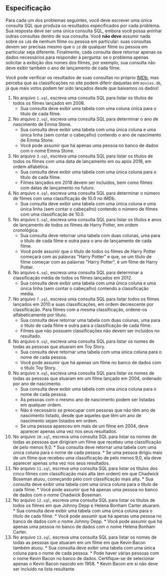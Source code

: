 Especificação
-------------

Para cada um dos problemas seguintes, você deve escrever uma única consulta SQL que produza os resultados especificados por cada problema. Sua resposta deve ser uma única consulta SQL, embora você possa aninhar outras consultas dentro de sua consulta. Você **não deve** assumir nada sobre os `id`s de nenhum filme ou pessoa em particular: suas consultas devem ser precisas mesmo que o `id` de qualquer filme ou pessoa em particular seja diferente. Finalmente, cada consulta deve retornar apenas os dados necessários para responder à pergunta: se o problema apenas solicitar a exibição dos nomes dos filmes, por exemplo, sua consulta não deve exibir também o ano de lançamento de cada filme.

Você pode verificar os resultados de suas consultas no próprio [IMDb](https://www.imdb.com/), mas perceba que as classificações no site podem diferir daquelas em `movies.db`, já que mais votos podem ter sido lançados desde que baixamos os dados!

1.  No arquivo `1.sql`, escreva uma consulta SQL para listar os títulos de todos os filmes lançados em 2008.
    *   Sua consulta deve exibir uma tabela com uma coluna única para o título de cada filme.
2.  No arquivo `2.sql`, escreva uma consulta SQL para determinar o ano de nascimento de Emma Stone.
    *   Sua consulta deve exibir uma tabela com uma única coluna e uma única linha (sem contar o cabeçalho) contendo o ano de nascimento de Emma Stone.
    *   Você pode assumir que há apenas uma pessoa no banco de dados com o nome Emma Stone.
3.  No arquivo `3.sql`, escreva uma consulta SQL para listar os títulos de todos os filmes com uma data de lançamento em ou após 2018, em ordem alfabética.
    *   Sua consulta deve exibir uma tabela com uma única coluna para o título de cada filme.
    *   Filmes lançados em 2018 devem ser incluídos, bem como filmes com datas de lançamento no futuro.
4.  No arquivo `4.sql`, escreva uma consulta SQL para determinar o número de filmes com uma classificação de 10.0 no IMDb.
    *   Sua consulta deve exibir uma tabela com uma única coluna e uma única linha (sem contar o cabeçalho) contendo o número de filmes com uma classificação de 10.0.
5.  No arquivo `5.sql`, escreva uma consulta SQL para listar os títulos e anos de lançamento de todos os filmes de Harry Potter, em ordem cronológica.
    *   Sua consulta deve retornar uma tabela com duas colunas, uma para o título de cada filme e outra para o ano de lançamento de cada filme.
    *   Você pode assumir que o título de todos os filmes de Harry Potter começará com as palavras "Harry Potter" e que, se um título de filme começar com as palavras "Harry Potter", é um filme de Harry Potter.
6.  No arquivo `6.sql`, escreva uma consulta SQL para determinar a classificação média de todos os filmes lançados em 2012.
    *   Sua consulta deve exibir uma tabela com uma única coluna e uma única linha (sem contar o cabeçalho) contendo a classificação média.
7.  No arquivo `7.sql`, escreva uma consulta SQL para listar todos os filmes lançados em 2010 e suas classificações, em ordem decrescente por classificação. Para filmes com a mesma classificação, ordene-os alfabeticamente por título.
    *   Sua consulta deve retornar uma tabela com duas colunas, uma para o título de cada filme e outra para a classificação de cada filme.
    *   Filmes que não possuem classificações não devem ser incluídos no resultado.
8.  No arquivo `8.sql`, escreva uma consulta SQL para listar os nomes de todas as pessoas que atuaram em Toy Story.
    *   Sua consulta deve retornar uma tabela com uma única coluna para o nome de cada pessoa.
    *   Você pode assumir que há apenas um filme no banco de dados com o título Toy Story.
9.  No arquivo `9.sql`, escreva uma consulta SQL para listar os nomes de todas as pessoas que atuaram em um filme lançado em 2004, ordenado por ano de nascimento.
    *   Sua consulta deve exibir uma tabela com uma única coluna para o nome de cada pessoa.
    *   As pessoas com o mesmo ano de nascimento podem ser listadas em qualquer ordem.
    *   Não é necessário se preocupar com pessoas que não têm ano de nascimento listado, desde que aqueles que têm um ano de nascimento sejam listados em ordem.
    *   Se uma pessoa apareceu em mais de um filme em 2004, deve aparecer apenas uma vez nos seus resultados.
10.  No arquivo `10.sql`, escreva uma consulta SQL para listar os nomes de todas as pessoas que dirigiram um filme que recebeu uma classificação de pelo menos 9,0.
    *   Sua consulta deve retornar uma tabela com uma única coluna para o nome de cada pessoa.
    *   Se uma pessoa dirigiu mais de um filme que recebeu uma classificação de pelo menos 9,0, ela deve aparecer apenas uma vez nos seus resultados.
11.  No arquivo `11.sql`, escreva uma consulta SQL para listar os títulos dos cinco filmes com classificação mais alta (em ordem) em que Chadwick Boseman atuou, começando pelo com classificação mais alta.
    *   Sua consulta deve exibir uma tabela com uma única coluna para o título de cada filme.
    *   Você pode assumir que há apenas uma pessoa no banco de dados com o nome Chadwick Boseman.
12.  No arquivo `12.sql`, escreva uma consulta SQL para listar os títulos de todos os filmes em que Johnny Depp e Helena Bonham Carter atuaram.
    *   Sua consulta deve exibir uma tabela com uma única coluna para o título de cada filme.
    *   Você pode assumir que há apenas uma pessoa no banco de dados com o nome Johnny Depp.
    *   Você pode assumir que há apenas uma pessoa no banco de dados com o nome Helena Bonham Carter.
13.  No arquivo `13.sql`, escreva uma consulta SQL para listar os nomes de todas as pessoas que atuaram em um filme em que Kevin Bacon também atuou.
    *   Sua consulta deve exibir uma tabela com uma única coluna para o nome de cada pessoa.
    *   Pode haver várias pessoas com o nome Kevin Bacon no banco de dados. Certifique-se de selecionar apenas o Kevin Bacon nascido em 1958.
    *   Kevin Bacon em si não deve ser incluído na lista resultante.